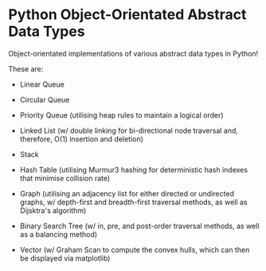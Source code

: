 # Python Object-Orientated Abstract Data Types
Object-orientated implementations of various abstract data types in Python!

These are:

- Linear Queue

- Circular Queue

- Priority Queue (utilising heap rules to maintain a logical order)

- Linked List (w/ double linking for bi-directional node traversal and, therefore, O(1) insertion and deletion)

- Stack

- Hash Table (utilising Murmur3 hashing for deterministic hash indexes that minimise collision rate)

- Graph (utilising an adjacency list for either directed or undirected graphs, w/ depth-first and breadth-first traversal methods, as well as Dijsktra's algorithm)

- Binary Search Tree (w/ in, pre, and post-order traversal methods, as well as a balancing method)

- Vector (w/ Graham Scan to compute the convex hulls, which can then be displayed via matplotlib)
